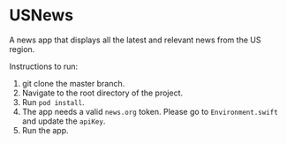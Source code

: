 # USNews
A news app that displays all the latest and relevant news from the US region. 

Instructions to run:
  1. git clone the master branch.
  2. Navigate to the root directory of the project.
  3. Run `pod install`.
  4. The app needs a valid `news.org` token. Please go to `Environment.swift` and update the `apiKey`.
  5. Run the app.
  
